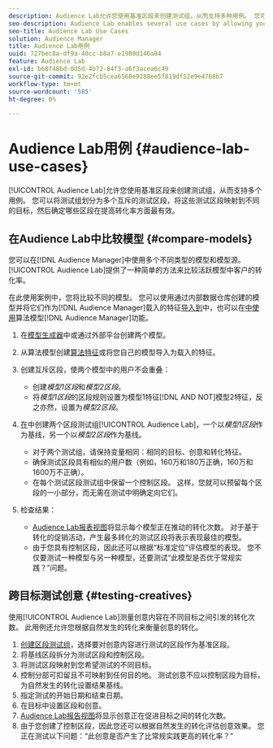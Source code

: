 ```yaml
---
description: Audience Lab允许您使用基准区段来创建测试组，从而支持多种用例。 您可以将测试组划分为多个互斥的测试区段，将这些测试区段映射到不同的目标，然后确定哪些区段在提高转化率方面最有效。
seo-description: Audience Lab enables several use cases by allowing you to use baseline segments for creating test groups. You can divide test groups into several mutually exclusive test segments, map these to different destinations and then determine which of the segments are most effective in driving conversions.
seo-title: Audience Lab Use Cases
solution: Audience Manager
title: Audience Lab用例
uuid: 727bec8a-df9a-40cc-b8a7-e1980d146a84
feature: Audience Lab
exl-id: b68f48bd-0d5d-4b72-84f3-a6f3acea6c49
source-git-commit: 92e2fcb5cea6560e9288ee5f819df52e9e4768b7
workflow-type: tm+mt
source-wordcount: '585'
ht-degree: 0%

---
```


# Audience Lab用例 {#audience-lab-use-cases}

[!UICONTROL Audience Lab]允许您使用基准区段来创建测试组，从而支持多个用例。 您可以将测试组划分为多个互斥的测试区段，将这些测试区段映射到不同的目标，然后确定哪些区段在提高转化率方面最有效。

## 在Audience Lab中比较模型 {#compare-models}

您可以在[!DNL Audience Manager]中使用多个不同类型的模型和模型源。 [!UICONTROL Audience Lab]提供了一种简单的方法来比较活跃模型中客户的转化率。

<!-- audience-lab-compare-models.xml -->

在此使用案例中，您将比较不同的模型。 您可以使用通过内部数据仓库创建的模型并将它们作为[!DNL Audience Manager]载入的特征[导入到](../../features/traits/create-onboarded-rule-based-traits.md#create-rules-based-or-onboarded-traits)中，也可以在[中使用](../../features/algorithmic-models/understanding-models.md)算法模型[!DNL Audience Manager]功能。

1. 在[模型生成器](../../features/algorithmic-models/create-model.md)中或通过外部平台创建两个模型。
1. 从算法模型创建[算法特征](../../features/traits/create-algorithmic-traits.md)或将您自己的模型导入为载入的特征。
1. 创建互斥区段，使两个模型中的用户不会重叠：

   * 创建&#x200B;*模型1区段*&#x200B;和&#x200B;*模型2区段*。
   * 将&#x200B;*模型1区段*&#x200B;的区段规则设置为模型1特征[!DNL AND NOT]模型2特征，反之亦然，设置为&#x200B;*模型2区段*。

1. [在](../../features/audience-lab/audience-lab-manage-test-groups.md#create-test-groups)中创建两个区段测试组[!UICONTROL Audience Lab]，一个以&#x200B;*模型1区段*&#x200B;作为基线，另一个以&#x200B;*模型2区段*&#x200B;作为基线。

   * 对于两个测试组，请保持变量相同：相同的目标、创意和转化特征。
   * 确保测试区段具有相似的用户数（例如，160万和180万正确，160万和1600万不正确）。
   * 在每个测试区段测试组中保留一个控制区段。 这样，您就可以预留每个区段的一小部分，而无需在测试中明确定向它们。

1. 检查结果：

   * [Audience Lab报表视图](../../features/audience-lab/audience-lab-reporting-view.md)将显示每个模型正在推动的转化次数。 对于基于转化的促销活动，产生最多转化的测试区段将表示表现最佳的模型。
   * 由于您具有控制区段，因此还可以根据“标准定位”评估模型的表现。 您不仅要测试一种模型与另一种模型，还要测试“此模型是否优于常规实践？”问题。

## 跨目标测试创意 {#testing-creatives}

<!-- audience-lab-creatives-across-destinations.xml -->

使用[!UICONTROL Audience Lab]测量创意内容在不同目标之间引发的转化次数。 此用例还允许您根据自然发生的转化来衡量创意的转化。

1. [创建区段测试组](../../features/audience-lab/audience-lab-manage-test-groups.md#create-test-groups)，选择要对创意内容进行测试的区段作为基准区段。
1. 将基线区段拆分为测试区段和控制区段。
1. 将测试区段映射到您希望测试的不同目标。
1. 控制分部可扣留且不可映射到任何目的地。 测试创意不应以控制区段为目标，为自然发生的转化设置结果基线。
1. 指定测试的开始日期和结束日期。
1. 在目标中设置区段和创意。
1. [Audience Lab报告视图](../../features/audience-lab/audience-lab-reporting-view.md)将显示创意正在促进目标之间的转化次数。
1. 由于您创建了控制区段，因此您还可以根据自然发生的转化评估创意效果。 您正在测试以下问题：“此创意是否产生了比常规实践更高的转化率？”
